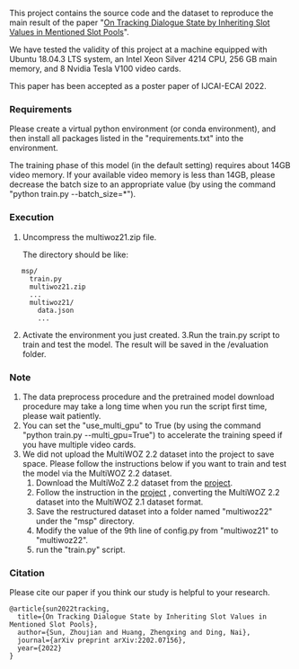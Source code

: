 This project contains the source code and the dataset to reproduce the main result of the paper 
"[On Tracking Dialogue State by Inheriting Slot Values in Mentioned Slot 
Pools](https://arxiv.org/abs/2202.07156)". 

We have tested the validity of this project at a machine equipped with Ubuntu 18.04.3 LTS system,
an Intel Xeon Silver 4214 CPU, 256 GB main memory, and 8 Nvidia Tesla V100 video cards.

This paper has been accepted as a poster paper of IJCAI-ECAI 2022.

### Requirements
Please create a virtual python environment (or conda environment), and then install all packages 
listed in the "requirements.txt" into the environment.

The training phase of this model (in the default setting) requires about 14GB video memory. 
If your available video memory is less than 14GB, please decrease the batch size to an appropriate value 
(by using the command "python train.py --batch_size=*").

### Execution
1. Uncompress the multiwoz21.zip file.
   
   The directory should be like:

```
   msp/
     train.py
     multiwoz21.zip
     ...
     multiwoz21/
       data.json
       ...
```

2. Activate the environment you just created.
3.Run the train.py script to train and test the model.
The result will be saved in the /evaluation folder.

### Note
1. The data preprocess procedure and the pretrained model download procedure may take a long time
when you run the script first time, please wait patiently. 
2. You can set the "use_multi_gpu" to True (by using the command "python train.py --multi_gpu=True") 
to accelerate the training speed if you have multiple video cards.
3. We did not upload the MultiWOZ 2.2 dataset into the project to save space. Please follow the 
instructions below if you want to train and test the model via the MultiWOZ 2.2 dataset.
   1. Download the MultiWoZ 2.2 dataset from the [project](https://github.com/budzianowski/multiwoz/tree/master/data/MultiWOZ_2.2).
   2. Follow the instruction in the [project](https://github.com/budzianowski/multiwoz/tree/master/data/MultiWOZ_2.2)
   , converting the MultiWOZ 2.2 dataset into the MultiWOZ 2.1 dataset format.
   3. Save the restructured dataset into a folder named "multiwoz22" under the "msp" directory.
   4. Modify the value of the 9th line of config.py from "multiwoz21" to "multiwoz22".
   5. run the "train.py" script.

### Citation
Please cite our paper if you think our study is helpful to your research.
```
@article{sun2022tracking,
  title={On Tracking Dialogue State by Inheriting Slot Values in Mentioned Slot Pools},
  author={Sun, Zhoujian and Huang, Zhengxing and Ding, Nai},
  journal={arXiv preprint arXiv:2202.07156},
  year={2022}
}
```
